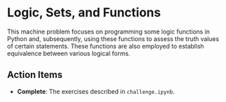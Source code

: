 # Logic, Sets, and Functions

This machine problem focuses on programming some logic functions in Python and, subsequently, using these functions to assess the truth values of certain statements.
These functions are also employed to establish equivalence between various logical forms.

## Action Items

* __Complete__: The exercises described in `challenge.ipynb`.
